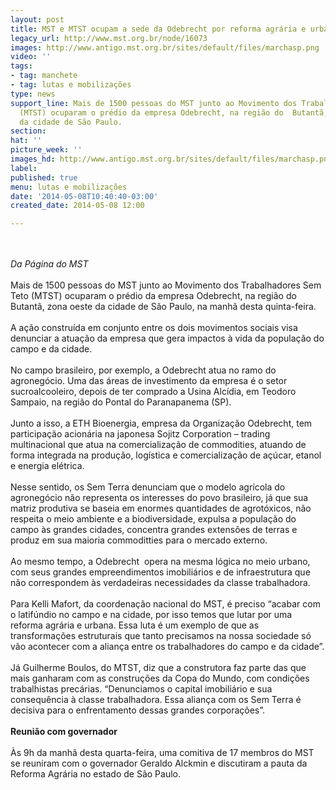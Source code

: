 ```yaml
---
layout: post
title: MST e MTST ocupam a sede da Odebrecht por reforma agrária e urbana em SP
legacy_url: http://www.mst.org.br/node/16073
images: http://www.antigo.mst.org.br/sites/default/files/marchasp.png
video: ''
tags:
- tag: manchete
- tag: lutas e mobilizações
type: news
support_line: Mais de 1500 pessoas do MST junto ao Movimento dos Trabalhadores Sem  Teto
  (MTST) ocuparam o prédio da empresa Odebrecht, na região do  Butantã, zona oeste
  da cidade de São Paulo.
section: 
hat: ''
picture_week: ''
images_hd: http://www.antigo.mst.org.br/sites/default/files/marchasp.png
label: 
published: true
menu: lutas e mobilizações
date: '2014-05-08T10:40:40-03:00'
created_date: 2014-05-08 12:00

---
```

<div style="text-align: center;">&nbsp;</div><div style="text-align: center;">&nbsp;<img src="http://www.antigo.mst.org.br/sites/default/files/marchasp.png" alt="" align="middle"></div><div><em>Da Página do MST</em></div><div><br>Mais de 1500 pessoas do MST junto ao Movimento dos Trabalhadores Sem Teto (MTST) ocuparam o prédio da empresa Odebrecht, na região do Butantã, zona oeste da cidade de São Paulo, na manhã desta quinta-feira.<br><br>A ação construída em conjunto entre os dois movimentos sociais visa denunciar a atuação da empresa que gera impactos à vida da população do campo e da cidade.</div><div>&nbsp;</div><div>No campo brasileiro, por exemplo, a Odebrecht atua no ramo do agronegócio. Uma das áreas de investimento da empresa é o setor sucroalcooleiro, depois de ter comprado a Usina Alcídia, em Teodoro Sampaio, na região do Pontal do Paranapanema (SP).</div><div>&nbsp;</div><div>Junto a isso, a ETH Bioenergia, empresa da Organização Odebrecht, tem participação acionária na japonesa Sojitz Corporation – trading multinacional que atua na comercialização de commodities, atuando de forma integrada na produção, logística e comercialização de açúcar, etanol e energia elétrica.</div><div><br>Nesse sentido, os Sem Terra denunciam que o modelo agrícola do agronegócio não representa os interesses do povo brasileiro, já que sua matriz produtiva se baseia em enormes quantidades de agrotóxicos, não respeita o meio ambiente e a biodiversidade, expulsa a população do campo às grandes cidades, concentra grandes extensões de terras e produz em sua maioria commoditties para o mercado externo.</div><div><br>Ao mesmo tempo, a Odebrecht&nbsp; opera na mesma lógica no meio urbano, com seus grandes empreendimentos imobiliários e de infraestrutura que não correspondem às verdadeiras necessidades da classe trabalhadora.<br>&nbsp;</div><div>Para Kelli Mafort, da coordenação nacional do MST, é preciso “acabar com o latifúndio no campo e na cidade, por isso temos que lutar por uma reforma agrária e urbana. Essa luta é um exemplo de que as transformações estruturais que tanto precisamos na nossa sociedade só vão acontecer com a aliança entre os trabalhadores do campo e da cidade”.</div><div><br>Já Guilherme Boulos, do MTST, diz que a construtora faz parte das que mais ganharam com as construções da Copa do Mundo, com condições trabalhistas precárias. “Denunciamos o capital imobiliário e sua consequência à classe trabalhadora. Essa aliança com os Sem Terra é decisiva para o enfrentamento dessas grandes corporações”.<br>&nbsp;</div><div><strong>Reunião com governador</strong></div><div><br>Às 9h da manhã desta quarta-feira, uma comitiva de 17 membros do MST se reuniram com o governador Geraldo Alckmin e discutiram a pauta da Reforma Agrária no estado de São Paulo.</div>
